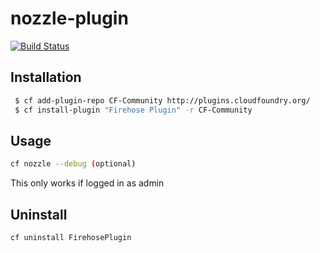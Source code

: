 # nozzle-plugin

[![Build Status](https://travis-ci.org/pivotal-cf-experimental/nozzle-plugin.svg?branch=master)](https://travis-ci.org/pivotal-cf-experimental/nozzle-plugin)

## Installation

```bash
 $ cf add-plugin-repo CF-Community http://plugins.cloudfoundry.org/
 $ cf install-plugin "Firehose Plugin" -r CF-Community

```

## Usage

```bash
cf nozzle --debug (optional)
```
This only works if logged in as admin

## Uninstall

```bash
cf uninstall FirehosePlugin
```
